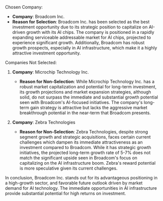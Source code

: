 Chosen Company:
- **Company**: Broadcom Inc.
- **Reason for Selection**: Broadcom Inc. has been selected as the best investment opportunity due to its strategic position to capitalize on AI-driven growth with its AI chips. The company is positioned in a rapidly expanding serviceable addressable market for AI chips, projected to experience significant growth. Additionally, Broadcom has robust growth prospects, especially in AI infrastructure, which make it a highly attractive investment opportunity.

Companies Not Selected:
1. **Company**: Microchip Technology Inc.
   - **Reason for Non-Selection**: While Microchip Technology Inc. has a robust market capitalization and potential for long-term investment, its growth projections and market expansion strategies, although solid, do not surpass the immediate and substantial growth potential seen with Broadcom's AI-focused initiatives. The company's long-term gain strategy is attractive but lacks the aggressive market breakthrough potential in the near-term that Broadcom presents.

2. **Company**: Zebra Technologies
   - **Reason for Non-Selection**: Zebra Technologies, despite strong segment growth and strategic acquisitions, faces certain current challenges which dampen its immediate attractiveness as an investment compared to Broadcom. While it has strategic growth initiatives, the projected long-term growth rate of 5-7% does not match the significant upside seen in Broadcom's focus on capitalizing on the AI infrastructure boom. Zebra's reward potential is more speculative given its current challenges.

In conclusion, Broadcom Inc. stands out for its advantageous positioning in a high-growth sector, and favorable future outlook driven by market demand for AI technology. The immediate opportunities in AI infrastructure provide substantial potential for high returns on investment.